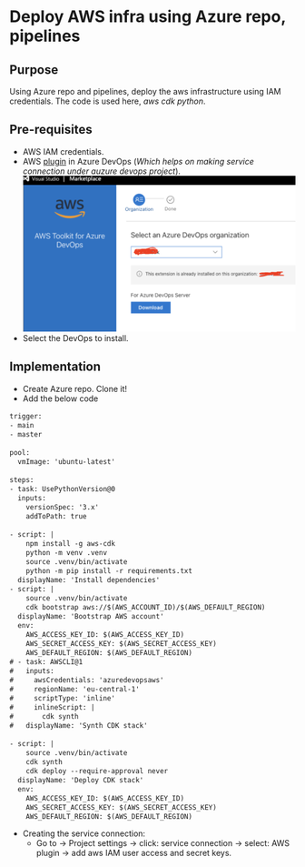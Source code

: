# Deploy AWS infra using Azure repo, pipelines

## Purpose

Using Azure repo and pipelines, deploy the aws infrastructure using IAM credentials. The code is used here, *aws cdk python*.

## Pre-requisites

- AWS IAM credentials.
- AWS [plugin](https://marketplace.visualstudio.com/search?term=aws&target=AzureDevOps&category=All%20categories&sortBy=Relevance) in Azure DevOps (*Which helps on making service connection under auzure devops project*).![alt text](<pics/Screenshot 2024-11-29 at 15.32.57.png>)
- Select the DevOps to install.

## Implementation

- Create Azure repo. Clone it!
- Add the below code
```
trigger:
- main
- master

pool:
  vmImage: 'ubuntu-latest'

steps:
- task: UsePythonVersion@0
  inputs:
    versionSpec: '3.x'
    addToPath: true

- script: |
    npm install -g aws-cdk
    python -m venv .venv
    source .venv/bin/activate
    python -m pip install -r requirements.txt
  displayName: 'Install dependencies'
- script: |
    source .venv/bin/activate
    cdk bootstrap aws://$(AWS_ACCOUNT_ID)/$(AWS_DEFAULT_REGION)
  displayName: 'Bootstrap AWS account'
  env:
    AWS_ACCESS_KEY_ID: $(AWS_ACCESS_KEY_ID)
    AWS_SECRET_ACCESS_KEY: $(AWS_SECRET_ACCESS_KEY)
    AWS_DEFAULT_REGION: $(AWS_DEFAULT_REGION)
# - task: AWSCLI@1
#   inputs:
#     awsCredentials: 'azuredevopsaws'
#     regionName: 'eu-central-1'
#     scriptType: 'inline'
#     inlineScript: |
#       cdk synth
#   displayName: 'Synth CDK stack'

- script: |
    source .venv/bin/activate
    cdk synth
    cdk deploy --require-approval never
  displayName: 'Deploy CDK stack'
  env:
    AWS_ACCESS_KEY_ID: $(AWS_ACCESS_KEY_ID)
    AWS_SECRET_ACCESS_KEY: $(AWS_SECRET_ACCESS_KEY)
    AWS_DEFAULT_REGION: $(AWS_DEFAULT_REGION)
```
- Creating the service connection:
    - Go to -> Project settings -> click: service connection -> select: AWS plugin -> add aws IAM user access and secret keys.
